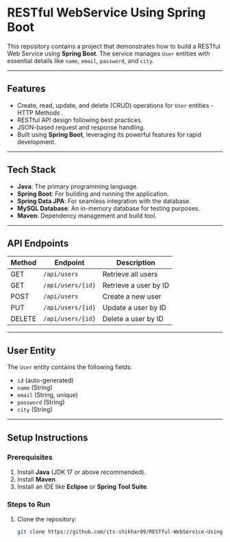 # RESTful WebService Using Spring Boot

This repository contains a project that demonstrates how to build a RESTful Web Service using **Spring Boot**. The service manages `User` entities with essential details like `name`, `email`, `password`, and `city`.

---

## **Features**
- Create, read, update, and delete (CRUD) operations for `User` entities - HTTP Methods .
- RESTful API design following best practices.
- JSON-based request and response handling.
- Built using **Spring Boot**, leveraging its powerful features for rapid development.

---

## **Tech Stack**
- **Java**: The primary programming language.
- **Spring Boot**: For building and running the application.
- **Spring Data JPA**: For seamless integration with the database.
- **MySQL Database**: An in-memory database for testing purposes.
- **Maven**: Dependency management and build tool.

---

## **API Endpoints**

| Method | Endpoint            | Description               |
|--------|---------------------|---------------------------|
| GET    | `/api/users`        | Retrieve all users        |
| GET    | `/api/users/{id}`   | Retrieve a user by ID     |
| POST   | `/api/users`        | Create a new user         |
| PUT    | `/api/users/{id}`   | Update a user by ID       |
| DELETE | `/api/users/{id}`   | Delete a user by ID       |

---

## **User Entity**
The `User` entity contains the following fields:

- `id` (auto-generated)
- `name` (String)
- `email` (String, unique)
- `password` (String)
- `city` (String)

---

## **Setup Instructions**

### **Prerequisites**
1. Install **Java** (JDK 17 or above recommended).
2. Install **Maven**.
3. Install an IDE like **Eclipse** or **Spring Tool Suite**.

### **Steps to Run**
1. Clone the repository:
   ```bash
   git clone https://github.com/its-shikhar89/RESTful-WebService-Using-Spring-Boot.git
